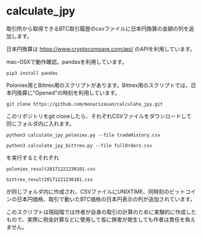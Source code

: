 # calculate_jpy

取引所から取得できるBTC取引履歴のcsvファイルに日本円換算の金額の列を追加します。

日本円換算は https://www.cryptocompare.com/api/ のAPIを利用しています。

mac-OSXで動作確認。pandasを利用しています。

`pip3 install pandas`

Poloniex用とBittrex用のスクリプトがあります。Bittrex用のスクリプトでは、日本円換算に"Opened"の時刻を利用しています。

`git clone https://github.com/monarizasan/calculate_jpy.git`

このリポジトリをgit cloneしたら、それぞれCSVファイルをダウンロードして同じフォルダ内に入れます。

`python3 calculate_jpy_poloniex.py --file tradeHistory.csv`

`python3 calculate_jpy_bittrex.py --file fullOrders.csv`

を実行するとそれぞれ

`poloniex_result20171221230101.csv`

`bittrex_result20171221230101.csv`

が同じフォルダ内に作成され、CSVファイルにUNIXTIME、同時刻のビットコインの日本円価格、取引で動いたBTC価格の日本円表示の列が追加されています。

このスクリプトは現段階では作者が自身の取引の計算のために実験的に作成したもので、実際に税金計算などに使用して仮に損害が発生しても作者は責任を負えません。
